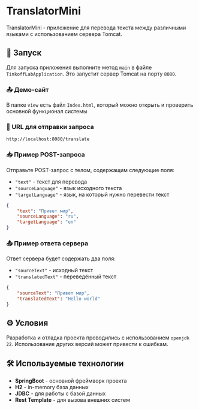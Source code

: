 # TranslatorMini

TranslatorMini - приложение для перевода текста между различными языками с использованием сервера Tomcat.

## 🚀 Запуск

Для запуска приложения выполните метод `main` в файле `TinkoffLabApplication`. Это запустит сервер Tomcat на порту `8080`.

### 📤 Демо-сайт
В папке `view` есть файл `Index.html`, который можно открыть и проверить основной функционал системы

### 🔗 URL для отправки запроса

`http://localhost:8080/translate`

### 📥 Пример POST-запроса

Отправьте POST-запрос с телом, содержащим следующие поля:

* `"text"` - текст для перевода
* `"sourceLanguage"` - язык исходного текста
* `"targetLanguage"` - язык, на который нужно перевести текст

```json
{
    "text": "Привет мир",
    "sourceLanguage": "ru",
    "targetLanguage": "en"
}
```

### 📤 Пример ответа сервера

Ответ сервера будет содержать два поля:

* `"sourceText"` - исходный текст
* `"translatedText"` - переведённый текст

```json
{
    "sourceText": "Привет мир",
    "translatedText": "Hello world"
}
```

## ⚙️ Условия

Разработка и отладка проекта проводились с использованием `openjdk 22`. Использование других версий может привести к ошибкам.

## 🛠️ Используемые технологии

* **SpringBoot** - основной фреймворк проекта
* **H2** - in-memory база данных
* **JDBC** - для работы с базой данных
* **Rest Template** - для вызова внешних систем
